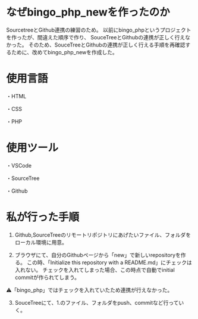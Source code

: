 # なぜbingo_php_newを作ったのか
SourcetreeとGithub連携の練習のため。
以前にbingo_phpというプロジェクトを作ったが、間違えた順序で作り、 SouceTreeとGithubの連携が正しく行えなかった。
そのため、SouceTreeとGithubの連携が正しく行える手順を再確認するために、改めてbingo_php_newを作成した。

# 使用言語
・HTML

・CSS

・PHP

# 使用ツール
・VSCode

・SourceTree

・Github

# 私が行った手順
1. Github,SourceTreeのリモートリポジトリにあげたいファイル、フォルダをローカル環境に用意。

2. ブラウザにて、自分のGithubページから「new」で新しいrepositoryを作る。
この時、「Initialize this repository with a README.md」にチェックは入れない。
チェックを入れてしまった場合、この時点で自動でinitial commitが作られてしまう。

⚠️「bingo_php」ではチェックを入れていたため連携が行えなかった。

3. SouceTreeにて、1.のファイル、フォルダをpush、commitなど行っていく。 
